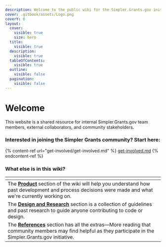 ```yaml
---
description: Welcome to the public wiki for the Simpler.Grants.gov initiative.
cover: .gitbook/assets/Logo.png
coverY: 0
layout:
  cover:
    visible: true
    size: hero
  title:
    visible: true
  description:
    visible: true
  tableOfContents:
    visible: true
  outline:
    visible: false
  pagination:
    visible: false
---
```


# Welcome

This website is a shared resource for internal Simpler.Grants.gov team members, external collaborators, and community stakeholders.

### Interested in joining the Simpler Grants community? Start here:

{% content-ref url="get-involved/get-involved.md" %}
[get-involved.md](get-involved/get-involved.md)
{% endcontent-ref %}

### What else is in this wiki?

<table data-view="cards"><thead><tr><th></th></tr></thead><tbody><tr><td>The <a href="broken-reference"><strong>Product</strong></a> section of the wiki will help you understand how past development and process decisions were made and what we're currently working on.</td></tr><tr><td>The <a href="broken-reference"><strong>Design and Research</strong></a> section is a collection of guidelines and past research to guide anyone contributing to code or design.</td></tr><tr><td>The <a href="broken-reference"><strong>References</strong></a> section has all the extras—More reading that community members may find helpful as they participate in the Simpler.Grants.gov initiative.</td></tr></tbody></table>
